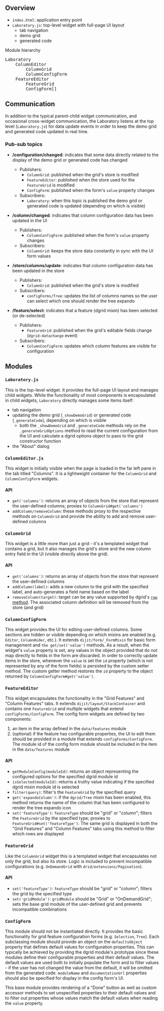 ## Overview

* `index.html`: application entry point
* `Laboratory.js`: top-level widget with full-page UI layout
	* tab navigation
	* demo grid
	* generated code

Module hierarchy
<pre>
Laboratory
	ColumnEditor
		ColumnGrid
		ColumnConfigForm
	FeatureEditor
		FeatureGrid
		ConfigForm[]
</pre>

## Communication

In addition to the typical parent-child widget communication, and occasional cross-widget communication, the Laboratory listens at the top level (`Laboratory.js`) for data update events in order to keep the demo grid and generated code updated in real time.

### Pub-sub topics

* **/configuration/changed**: indicates that some data directly related to the display of the demo grid or generated code has changed
	* Publishers:
		* `ColumnGrid`: published when the grid's store is modified
		* `FeatureEditor`: published when the store used for the `FeatureGrid` is modified
		* `ConfigForm`: published when the form's `value` property changes
	* Subscribers:
		* `Laboratory`: when this topic is published the demo grid or generated code is updated (depending on which is visible)

* **/column/changed**: indicates that column configuration data has been updated in the UI
	* Publishers:
		* `ColumnConfigForm`: published when the form's `value` property changes
	* Subscribers:
		* `ColumnGrid`: keeps the store data constantly in sync with the UI form values

* **/store/columns/update**: indicates that column configuration data has been updated in the store
	* Publishers:
		* `ColumnGrid`: published when the grid's store is modified
	* Subscribers:
		* `configForms/Tree`: updates the list of columns names so the user can select which one should render the tree expando

* **/feature/select**: indicates that a feature (dgrid mixin) has been selected (or de-selected)
	* Publishers:
		* `FeatureGrid`: published when the grid's editable fields change (`dgrid-datachange` event)
	* Subscribers:
		* `ColumnConfigForm`: updates which column features are visible for configuration

## Modules

### `Laboratory.js`

This is the top-level widget. It provides the full-page UI layout and manages child widgets. While the functionality of most components is encapsulated in child widgets, `Laboratory` directly manages some items itself:

* tab navigation
* updating the demo grid (`_showDemoGrid`) or generated code (`_generateCode`), depending on which is visible
	* both the `_showDemoGrid` and `_generateCode` methods rely on the `_generateGridOptions` method to read the current configuration from the UI and calculate a dgrid options object to pass to the grid constructor function
* the "About" dialog

### `ColumnEditor.js`

This widget is initially visible when the page is loaded in the far left pane in the tab titled "Columns". It is a lightweight container for the `ColumnGrid` and `ColumnConfigForm` widgets.

#### API

* `get('columns')`: returns an array of objects from the store that represent the user-defined columns; proxies to `ColumnGrid#get('columns')`
* `addColumn/removeColumn`: these methods proxy to the respective methods on `ColumnGrid` and provide the ability to add and remove user-defined columns

### `ColumnGrid`

This widget is a little more than just a grid - it's a templated widget that contains a grid, but it also manages the grid's store and the new column entry field in the UI (visible directly above the grid).

#### API

* `get('columns')`: returns an array of objects from the store that represent the user-defined columns
* `addColumn(label)`: adds a new column to the grid with the specified label, and auto-generates a field name based on the label
* `removeColumn(target)`: target can be any value supported by dgrid's [`row` method](https://github.com/SitePen/dgrid/blob/master/doc/components/core-components/List.md#method-summary). The associated column definition will be removed from the store (and grid)

### `ColumnConfigForm`

This widget provides the UI for editing user-defined columns. Some sections are hidden or visible depending on which mixins are enabled (e.g. `Editor`, `ColumnHider`, etc.). It extends `dijit/form/_FormMixin` for basic form management and `the get/set('value')` methods. As a result, when the widget's `value` property is set, any values in the object provided that do not map directly to fields in the form are discarded. In order to correctly update items in the store, whenever the `value` is set the `id` property (which is not represented by any of the form fields) is persisted by the custom setter method. The custom getter method restores the `id` property to the object returned by `ColumnConfigForm#get('value')`.

### `FeatureEditor`

This widget encapsulates the functionality in the "Grid Features" and "Column Features" tabs. It extends `dijit/layout/StackContainer` and contains one `FeatureGrid` and multiple widgets that extend `configForms/ConfigForm`. The config form widgets are defined by two components:

1. an item in the array defined in the `data/features` module
2. (optional) if the feature has configurable properties, the UI to edit them should be provided in a module that extends `configForms/ConfigForm`. The module id of the config form module should be included in the item in the `data/features` module

#### API

* `getModuleConfig(moduleId)`: returns an object representing the configured options for the specified dgrid module id
* `isSelected(moduleId)`: returns a truthy value indicating if the specified dgrid mixin module id is selected
* `filter(query)`: filter's the `FeatureGrid` by the specified query
* `get('expandoColumn')`: if the `dgrid/Tree` mixin has been enabled, this method returns the name of the column that has been configured to render the tree expando icon
* `set('featureType')`: `featureType` should be "grid" or "column"; filters the `FeatureGrid` by the specified type; proxies to `FeatureGrid#set('featureType')`. The same grid is displayed in both the "Grid Features" and "Column Features" tabs using this method to filter which rows are displayed

### `FeatureGrid`

Like the `ColumnGrid` widget this is a templated widget that encapsulates not only the grid, but also its store. Logic is included to prevent incompatible configurations (e.g. `OnDemandGrid` with `drid/extensions/Pagination`).

#### API

* `set('featureType')`: `featureType` should be "grid" or "column"; filters the grid by the specified type
* `set('gridModule')`: `gridModule` should be "Grid" or "OnDemandGrid"; sets the base grid module of the user-defined grid and prevents incompatible combinations

### `ConfigForm`

This module should not be instantiated directly. It provides the basic functionality for grid feature configuration forms (e.g. `Selection`, `Tree`). Each subclassing module should provide an object on the `defaultsObject` property that defines default values for configuration properties. This can typically be achieved by providing the dgrid module's prototype since these modules define their configurable properties and their default values. The default values are used both to initially populate the form and to filter values - if the user has not changed the value from the default, it will be omitted from the generated code. `moduleName` and `documentationUrl` properties should also be specified for display in the config form's UI.

This base module provides rendering of a "Done" button as well as custom accessor methods to set unspecified properties to their default values and to filter out properties whose values match the default values when reading the `value` property.
